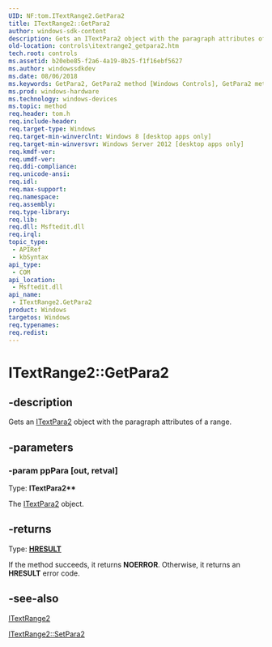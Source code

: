 ```yaml
---
UID: NF:tom.ITextRange2.GetPara2
title: ITextRange2::GetPara2
author: windows-sdk-content
description: Gets an ITextPara2 object with the paragraph attributes of a range.
old-location: controls\itextrange2_getpara2.htm
tech.root: controls
ms.assetid: b20ebe85-f2a6-4a19-8b25-f1f16ebf5627
ms.author: windowssdkdev
ms.date: 08/06/2018
ms.keywords: GetPara2, GetPara2 method [Windows Controls], GetPara2 method [Windows Controls],ITextRange2 interface, ITextRange2 interface [Windows Controls],GetPara2 method, ITextRange2.GetPara2, ITextRange2::GetPara2, controls.itextrange2_getpara2, tom/ITextRange2::GetPara2
ms.prod: windows-hardware
ms.technology: windows-devices
ms.topic: method
req.header: tom.h
req.include-header: 
req.target-type: Windows
req.target-min-winverclnt: Windows 8 [desktop apps only]
req.target-min-winversvr: Windows Server 2012 [desktop apps only]
req.kmdf-ver: 
req.umdf-ver: 
req.ddi-compliance: 
req.unicode-ansi: 
req.idl: 
req.max-support: 
req.namespace: 
req.assembly: 
req.type-library: 
req.lib: 
req.dll: Msftedit.dll
req.irql: 
topic_type:
 - APIRef
 - kbSyntax
api_type:
 - COM
api_location:
 - Msftedit.dll
api_name:
 - ITextRange2.GetPara2
product: Windows
targetos: Windows
req.typenames: 
req.redist: 
---
```


# ITextRange2::GetPara2


## -description


Gets an <a href="https://msdn.microsoft.com/31a0849f-c651-4178-b1ff-a4333bcde5d9">ITextPara2</a> object with the paragraph attributes of a range.


## -parameters




### -param ppPara [out, retval]

Type: <b>ITextPara2**</b>

The <a href="https://msdn.microsoft.com/31a0849f-c651-4178-b1ff-a4333bcde5d9">ITextPara2</a> object.


## -returns



Type: <b><a href="https://msdn.microsoft.com/4553cafc-450e-4493-a4d4-cb6e2f274d46">HRESULT</a></b>

If the method succeeds, it returns <b>NOERROR</b>. Otherwise, it returns an <b>HRESULT</b> error code.




## -see-also




<a href="https://msdn.microsoft.com/905f0967-8b99-45ed-a1cc-19d49e919a65">ITextRange2</a>



<a href="https://msdn.microsoft.com/ffd25a04-27a8-47c0-95a4-d66291971819">ITextRange2::SetPara2</a>
 

 

